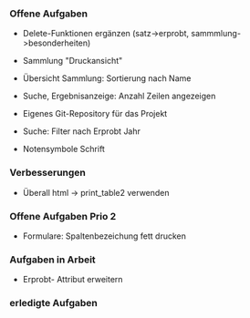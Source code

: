 ﻿
### Offene Aufgaben 

* Delete-Funktionen ergänzen (satz->erprobt, sammmlung->besonderheiten) 
* Sammlung "Druckansicht" 
* Übersicht Sammlung: Sortierung nach Name
* Suche, Ergebnisanzeige: Anzahl Zeilen angezeigen  
* Eigenes Git-Repository für das Projekt 
* Suche: Filter nach Erprobt Jahr

* Notensymbole Schrift

### Verbesserungen 
* Überall html -> print_table2 verwenden


### Offene Aufgaben Prio 2

* Formulare: Spaltenbezeichung fett drucken 

###  Aufgaben in Arbeit  

* Erprobt- Attribut erweitern 

### erledigte Aufgaben 
